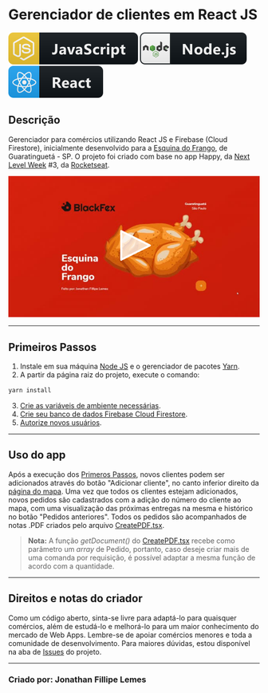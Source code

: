 # Gerenciador de clientes em React JS
![JavaScript](https://github.com/MikeCodesDotNET/ColoredBadges/blob/master/svg/dev/languages/js.svg)
![NodeJS](https://github.com/MikeCodesDotNET/ColoredBadges/blob/master/svg/dev/frameworks/nodejs.svg)
![ReactJS](https://github.com/MikeCodesDotNET/ColoredBadges/blob/master/svg/dev/frameworks/react.svg)

## Descrição

Gerenciador para comércios utilizando React JS e Firebase (Cloud Firestore), inicialmente desenvolvido para a <a href="https://www.instagram.com/ale_esquina.do.frango.guara/">Esquina do Frango</a>, de Guaratinguetá - SP. O projeto foi criado com base no app Happy, da <a href="https://nextlevelweek.com/">Next Level Week</a> #3, da <a href="https://rocketseat.com.br/">Rocketseat</a>.

[![Landing](https://github.com/JonathanLemes/gerenciador-comercio-reactjs/blob/main/docs/images/Poster.png)](https://thumbs.gfycat.com/SatisfiedRemorsefulLhasaapso-mobile.mp4)

---

## Primeiros Passos

1. Instale em sua máquina <a href="https://nodejs.org/en/download/">Node JS</a> e o gerenciador de pacotes <a href="https://classic.yarnpkg.com/pt-BR/docs/install/#windows-stable">Yarn</a>.
2. A partir da página raiz do projeto, execute o comando: 
```bash
yarn install
```
3. <a href="https://github.com/JonathanLemes/gerenciador-comercio-reactjs/tree/main/docs/VariaveisDeAmbiente.md">Crie as variáveis de ambiente necessárias</a>.
4. <a href="https://github.com/JonathanLemes/gerenciador-comercio-reactjs/tree/main/docs/FirebaseCloudFirestore.md">Crie seu banco de dados Firebase Cloud Firestore</a>.
5. <a href="https://github.com/JonathanLemes/gerenciador-comercio-reactjs/tree/main/docs/UsersFirebase.md">Autorize novos usuários</a>.

---

## Uso do app

Após a execução dos <a href="https://github.com/JonathanLemes/gerenciador-comercio-reactjs#primeiros-passos">Primeros Passos</a>, novos clientes podem ser adicionados através do botão "Adicionar cliente", no canto inferior direito da <a href="https://github.com/JonathanLemes/gerenciador-comercio-reactjs/blob/main/src/pages/MapScreen.tsx">página do mapa</a>. Uma vez que todos os clientes estejam adicionados, novos pedidos são cadastrados com a adição do número do cliente ao mapa, com uma visualização das próximas entregas na mesma e histórico no botão "Pedidos anteriores".
Todos os pedidos são acompanhados de notas .PDF criados pelo arquivo <a href="https://github.com/JonathanLemes/gerenciador-comercio-reactjs/blob/main/src/components/CreatePDF.tsx">CreatePDF.tsx</a>.
>**Nota:** A função *getDocument()* do <a href="https://github.com/JonathanLemes/gerenciador-comercio-reactjs/blob/main/src/components/CreatePDF.tsx">CreatePDF.tsx</a> recebe como parâmetro um *array* de Pedido, portanto, caso deseje criar mais de uma comanda por requisição, é possível adaptar a mesma função de acordo com a quantidade.

---

## Direitos e notas do criador

Como um código aberto, sinta-se livre para adaptá-lo para quaisquer comércios, além de estudá-lo e melhorá-lo para um maior conhecimento do mercado de Web Apps. Lembre-se de apoiar comércios menores e toda a comunidade de desenvolvimento. Para maiores dúvidas, estou disponível na aba de <a href="https://github.com/JonathanLemes/gerenciador-comercio-reactjs/issues">Issues</a> do projeto.

---

### Criado por: Jonathan Fillipe Lemes